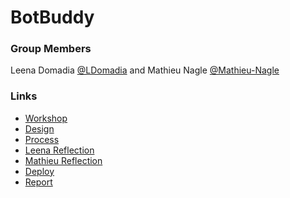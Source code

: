 # BotBuddy
### Group Members
Leena Domadia [@LDomadia](https://github.com/LDomadia) and
Mathieu Nagle [@Mathieu-Nagle](https://github.com/Mathieu-Nagle)
### Links
- [Workshop](/designworkshop/WORKSHOP.md)
- [Design](/designmilestone/DESIGN.md)
- [Process](/processmilestone/PROCESS.md)
- [Leena Reflection](/reflection-leena/README.md)
- [Mathieu Reflection](/reflection-mathieu/README.md)
- [Deploy](/deploymentmilestone/DEPLOY.md)
- [Report](/reportmilestone/REPORT.md)
